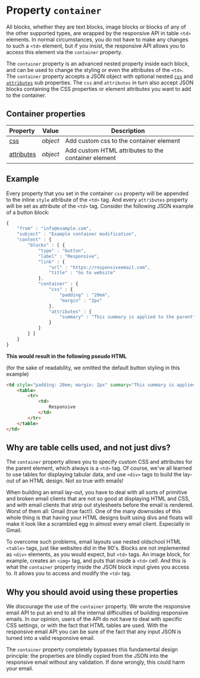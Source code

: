 # Property `container` 

All blocks, whether they are text blocks, image blocks or blocks of any of the 
other supported types, are wrapped by the responsive API in table `<td>` elements. 
In normal circumstances, you do not have to make any changes to such a `<td>` 
element, but if you insist, the responsive API allows you to access this element 
via the `container` property.

The `container` property is an advanced nested property inside each block, and can be
used to change the styling or even the attributes of the `<td>`. The `container` 
property accepts a JSON object with optional nested
[`css`](ResponsiveEmail/json/property-css) and [`attributes`](ResponsiveEmail/json/property-attributes)
sub properties. The `css` and `attributes` in turn also accept JSON blocks containing the 
CSS properties or element attributes you want to add to the container. 

## Container properties

| Property | Value | Description                                                                                                         |
|:---------|-------|---------------------------------------------------------------------------------------------------------------------|
| [css](ResponsiveEmail/json/property-css) | _object_ | Add custom css to the container element                           |
| [attributes](ResponsiveEmail/json/property-attributes) | _object_ | Add custom HTML attributes to the container element |

## Example

Every property that you set in the container `css` property will be
appended to the inline `style` attribute of the `<td>` tag. And every `attributes`
property will be set as attribute of the `<td>` tag. Consider the following JSON 
example of a button block:


```javascript
{
    "from" : "info@example.com",
    "subject" : "Example container modification",
    "content" : {
        "blocks" : [ {
            "type" : "button",
            "label" : "Responsive",
            "link" : {
                "url" : "https://responsiveemail.com",
                "title" : "Go to website"
            },
            "container" : {
                "css" : {
                    "padding" : "20em",
                    "margin" : "2px"
                },
                "attributes" : {
                    "summary" : "This summary is applied to the parent"
                }
            }
        } ]
    }
}
```

**This would result in the following pseudo HTML**

(for the sake of readability, we omitted the default button styling in this example)

```html
<td style="padding: 20em; margin: 2px" summary="This summary is applied to the parent">
    <table>
        <tr>
            <td>
                Responsive
            </td>
        </tr>
    </table>
</td>
```

## Why are table cells used, and not just divs?

The `container` property allows you to specify custom CSS and attributes for 
the parent element, which always is a `<td>` tag. Of course, we've all learned
to use tables for displaying tabular data, and use `<div>` tags to build the 
lay-out of an HTML design. Not so true with emails! 

When building an email lay-out, you have to deal with all sorts of primitive and 
broken email clients that are not so good at displaying HTML and CSS, and with 
email clients that strip out stylesheets before the email is rendered. Worst of 
them all: Gmail (true fact!). One of the many downsides of this whole thing is 
that having your HTML designs built using divs and floats will make it look like 
a scrambled egg in almost every email client. Especially in Gmail. 

To overcome such problems, email layouts use nested oldschool HTML `<table>` tags, 
just like websites did in the 90's. Blocks are not implemented as `<div>` elements, 
as you would expect, but `<td>` tags. An image block, for example, creates 
an `<img>` tag, and puts that inside a `<td>` cell. And this is what the `container` 
property inside the JSON block input gives you access to. It allows you to access 
and modify the `<td>` tag.

## Why you should avoid using these properties

We discourage the use of the `container` property. We wrote
the responsive email API to put an end to all the internal difficulties of building 
responsive emails. In our opinion, users of the API do not have to deal with 
specific CSS settings, or with the fact that HTML tables are used. With the 
responsive email API you can be sure of the fact that any input JSON is turned 
into a valid responsive email.

The `container` property completely bypasses this fundamental design principle: 
the properties are blindly copied from the JSON into the responsive email without 
any validation. If done wrongly, this could harm your email.
